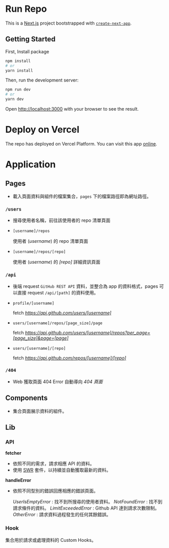 # Run Repo
This is a [Next.js](https://nextjs.org/) project bootstrapped with [`create-next-app`](https://github.com/vercel/next.js/tree/canary/packages/create-next-app).

## Getting Started

First, Install package

```bash
npm install
# or
yarn install
```

Then, run the development server:

```bash
npm run dev
# or
yarn dev
```

Open [http://localhost:3000](http://localhost:3000) with your browser to see the result.
# Deploy on Vercel

The repo has deployed on Vercel Platform. You can visit this app [online](https://tiny-github-repos.vercel.app).

# Application
## Pages
- 載入頁面資料與組件的檔案集合，`pages` 下的檔案路徑即為網址路徑。
### `/users`

- 搜尋使用者名稱，前往該使用者的 repo 清單頁面

- `[username]/repos`

  使用者 (_username_) 的 repo 清單頁面

- `[username]/repos/[repo]`

  使用者 (_username_) 的 _[repo]_ 詳細資訊頁面


### `/api`

- 後端 request `GitHub REST API` 資料，並整合為 app 的資料格式，pages 可以直接 request `/api/[path]` 的資料使用。

- `profile/[username]`

  fetch _https://api.github.com/users/[username]_

- `users/[username]/repos/[page_size]/page`

  fetch _https://api.github.com/users/[username]/repos?per_page=[page_size]&page=[page]_

- `users/[username]/[repo]`

  fetch _https://api.github.com/repos/[username]/[repo]_

### `/404`

- Web 獲取頁面 404 Error 自動導向 _404 頁面_

## Components

- 集合頁面展示資料的組件。

## Lib
### API

**fetcher**

- 依照不同的需求，請求相應 API 的資料。
- 使用 [SWR](https://swr.vercel.app/zh-CN) 套件，以持續並自動獲取最新的資料。

**handleError**

- 依照不同型別的錯誤回應相應的錯誤頁面。

  *UserIsEmptyError* : 找不到所搜尋的使用者資料。
  *NotFoundError* : 找不到請求條件的資料。
  *LimitExceededError* : Github API 達到請求次數限制。
  *OtherError* : 請求資料過程發生的任何其餘錯誤。

### Hook

集合用於請求或處理資料的 Custom Hooks。
